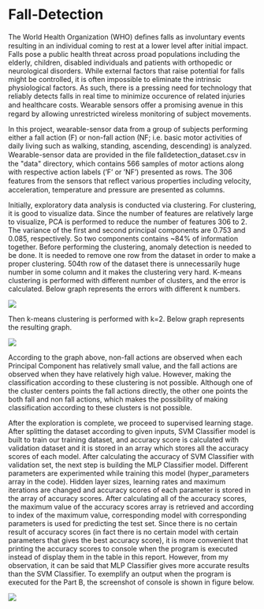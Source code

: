 # Fall-Detection

The World Health Organization (WHO) deﬁnes falls as involuntary events resulting in an individual coming to rest at a lower level after initial impact. Falls pose a public health threat across proad populations including the elderly, children, disabled individuals and patients with orthopedic or neurological disorders. While external factors that raise potential for falls might be controlled, it is often impossible to eliminate the intrinsic physiological factors. As such, there is a pressing need for technology that reliably detects falls in real time to minimize occurence of related injuries and healthcare costs. Wearable sensors oﬀer a promising avenue in this regard by allowing unrestricted wireless monitoring of subject movements.

In this project, wearable-sensor data from a group of subjects performing either a fall action (F) or non-fall action (NF; i.e. basic motor activities of daily living such as walking, standing, ascending, descending) is analyzed. Wearable-sensor data are provided in the ﬁle falldetection_dataset.csv in the "data" directory, which contains 566 samples of motor actions along with respective action labels (’F’ or ’NF’) presented as rows. The 306 features from the sensors that reﬂect various properties including velocity, acceleration, temperature and pressure are presented as columns.

Initially, exploratory data analysis is conducted via clustering. For clustering, it is good to visualize data. Since the number of features are relatively large to visualize, PCA is performed to reduce the number of features 306 to 2. The variance of the first and second principal components are 0.753 and 0.085, respectively. So two components contains ~84% of information together. Before performing the clustering, anomaly detection is needed to be done. It is needed to remove one row from the dataset in order to make a proper clustering. 504th row of the dataset there is unnecessarily huge number in some column and it makes the clustering very hard. K-means clustering is performed with different number of clusters, and the error is calculated. Below graph represents the errors with different k numbers.

<img src="figure  1- kmeans with n numbers.png">

Then k-means clustering is performed with k=2. Below graph represents the resulting graph. 

<img src="figure 3- kmeans with n=2.png"> 

According to the graph above, non-fall actions are observed when each Principal Component has relatively small value, and the fall actions are observed when they have relatively high value. However, making the classification according to these clustering is not possible. Although one of the cluster centers points the fall actions directly, the other one points the both fall and non fall actions, which makes the possibility of making classification according to these clusters is not possible. 

After the exploration is complete, we proceed to supervised learning stage. After splitting the dataset according to given inputs, SVM Classifier model is built to train our training dataset, and accuracy score is calculated with validation dataset and it is stored in an array which stores all the accuracy scores of each model. After calculating the accuracy of SVM Classifier with validation set, the next step is building the MLP Classifier model. Different parameters are experimented while training this model (hyper_parameters array in the code). Hidden layer sizes, learning rates and maximum iterations are changed and accuracy scores of each parameter is stored in the array of accuracy scores. After calculating all of the accuracy scores, the maximum value of the accuracy scores array is retrieved and according to index of the maximum value, corresponding model with corresponding parameters is used for predicting the test set. Since there is no certain result of accuracy scores (in fact there is no certain model with certain parameters that gives the best accuracy score), it is more convenient that printing the accuracy scores to console when the program is executed instead of display them in the table in this report. However, from my observation, it can be said that MLP Classifier gives more accurate results than the SVM Classifier. To exemplify an output when the program is executed for the Part B, the screenshot of console is shown in figure below. 

<img src="figure 4- output console.png">
